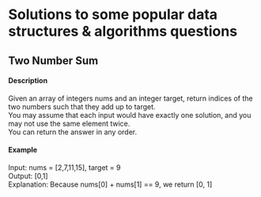 # Solutions to some popular data structures & algorithms questions


## Two Number Sum

#### Description
Given an array of integers nums and an integer target, return indices of the two numbers such that they add up to target. <br>
You may assume that each input would have exactly one solution, and you may not use the same element twice. <br>
You can return the answer in any order. <br>

#### Example
<p> Input: nums = [2,7,11,15], target = 9 <br> Output: [0,1] <br>
Explanation: Because nums[0] + nums[1] == 9, we return [0, 1] <p>

